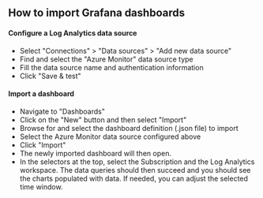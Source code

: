 ## How to import Grafana dashboards

#### Configure a Log Analytics data source

- Select "Connections" > "Data sources" > "Add new data source"
- Find and select the "Azure Monitor" data source type
- Fill the data source name and authentication information
- Click "Save & test"

#### Import a dashboard

- Navigate to "Dashboards"
- Click on the "New" button and then select "Import"
- Browse for and select the dashboard definition (.json file) to import
- Select the Azure Monitor data source configured above
- Click "Import"
- The newly imported dashboard will then open.
- In the selectors at the top, select the Subscription and the Log Analytics workspace. The data queries should then succeed and you should see the charts populated with data. If needed, you can adjust the selected time window.